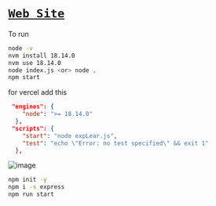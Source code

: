# [`Web Site`](https://dashboard.render.com/web/srv-cff8ba9gp3jjsefuhmpg/deploys/dep-cff8bbhgp3jjsefuhojg)


To run 
```bash
node -v 
nvm install 18.14.0
nvm use 18.14.0
node index.js <or> node .
npm start
```


for vercel add this
```json
 "engines": {
    "node": ">= 18.14.0"
  },
 "scripts": {
    "start": "node expLear.js",
    "test": "echo \"Error: no test specified\" && exit 1"
  },

```
![image](https://user-images.githubusercontent.com/80549753/216776555-4252949d-fcc7-4529-a885-bb1dcfceb6ac.png)

```bash
npm init -y
npm i -s express
npm run start

```
